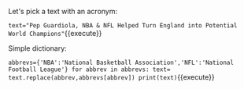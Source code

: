 
Let's pick a text with an acronym:

`text="Pep Guardiola, NBA & NFL Helped Turn England into Potential World Champions"`{{execute}}

Simple dictionary:

`abbrevs={'NBA':'National Basketball Association','NFL':'National Football League'}
for abbrev in abbrevs:
    text= text.replace(abbrev,abbrevs[abbrev])
print(text)`{{execute}}

